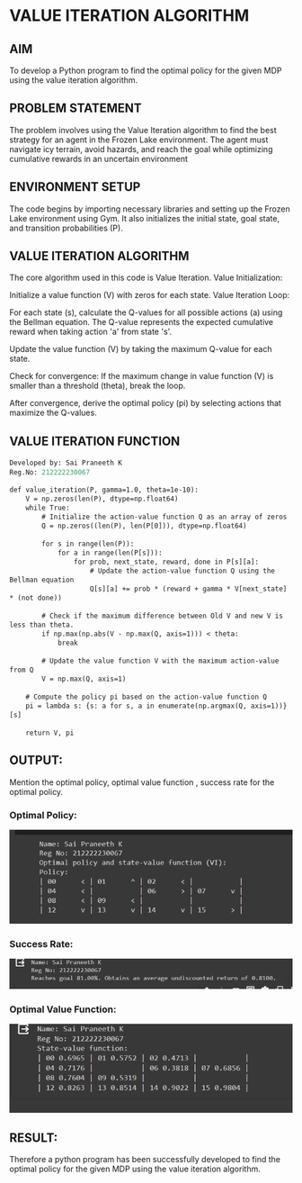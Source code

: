 # VALUE ITERATION ALGORITHM

## AIM
To develop a Python program to find the optimal policy for the given MDP using the value iteration algorithm.

## PROBLEM STATEMENT
The problem involves using the Value Iteration algorithm to find the best strategy for an agent in the Frozen Lake environment. The agent must navigate icy terrain, avoid hazards, and reach the goal while optimizing cumulative rewards in an uncertain environment

## ENVIRONMENT SETUP
The code begins by importing necessary libraries and setting up the Frozen Lake environment using Gym. It also initializes the initial state, goal state, and transition probabilities (P).

## VALUE ITERATION ALGORITHM
The core algorithm used in this code is Value Iteration. Value Initialization:

Initialize a value function (V) with zeros for each state. Value Iteration Loop:

For each state (s), calculate the Q-values for all possible actions (a) using the Bellman equation. The Q-value represents the expected cumulative reward when taking action 'a' from state 's'.

Update the value function (V) by taking the maximum Q-value for each state.

Check for convergence: If the maximum change in value function (V) is smaller than a threshold (theta), break the loop.

After convergence, derive the optimal policy (pi) by selecting actions that maximize the Q-values.

## VALUE ITERATION FUNCTION
```python
Developed by: Sai Praneeth K
Reg.No: 212222230067
```
```pyython
def value_iteration(P, gamma=1.0, theta=1e-10):
    V = np.zeros(len(P), dtype=np.float64)
    while True:
        # Initialize the action-value function Q as an array of zeros
        Q = np.zeros((len(P), len(P[0])), dtype=np.float64)

        for s in range(len(P)):
            for a in range(len(P[s])):
                for prob, next_state, reward, done in P[s][a]:
                    # Update the action-value function Q using the Bellman equation
                    Q[s][a] += prob * (reward + gamma * V[next_state] * (not done))

        # Check if the maximum difference between Old V and new V is less than theta.
        if np.max(np.abs(V - np.max(Q, axis=1))) < theta:
            break

        # Update the value function V with the maximum action-value from Q
        V = np.max(Q, axis=1)

    # Compute the policy pi based on the action-value function Q
    pi = lambda s: {s: a for s, a in enumerate(np.argmax(Q, axis=1))}[s]

    return V, pi
```

## OUTPUT:
Mention the optimal policy, optimal value function , success rate for the optimal policy.

### Optimal Policy:

![output](/4.1.png)

### Success Rate:

![output](/4.2.png)

### Optimal Value Function:

![output](/4.3.png)
## RESULT:
Therefore a python program has been successfully developed to find the optimal policy for the given MDP using the value iteration algorithm.

